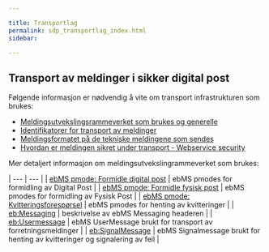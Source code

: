 ```yaml
---

title: Transportlag  
permalink: sdp_transportlag_index.html
sidebar:

---
```


## Transport av meldinger i sikker digital post

Følgende informasjon er nødvendig å vite om transport infrastrukturen
som brukes:

  - [Meldingsutvekslingsrammeverket som brukes og
    generelle](Meldingsutveksling/index.md)
  - [Identifikatorer for transport av
    meldinger](MeldingsIdentifikatorer.md) 
  - [Meldingsformatet på de tekniske meldingene som
    sendes](Meldingsformat.md)
  - [Hvordan er meldingen sikret under transport - Webservice
    security](WebserviceSecurity.md)

Mer detaljert informasjon om meldingsutvekslingrammeverket som brukes:

| --- | --- |
| [ebMS pmode: Formidle digital post](Meldingsutveksling/FormidleDigitalPostForsendelse.md) | ebMS pmodes for formidling av Digital Post |
| [ebMS pmode: Formidle fysisk post](Meldingsutveksling/FormidleFysiskPostForsendelse.md) | ebMS pmodes for formidling av Fysisk Post |
| [ebMS pmode: Kvitteringsforespørsel](Meldingsutveksling/KvitteringsForespoersel.md) | ebMS pmodes for henting av kvitteringer |
| [eb:Messaging](Messaging.md) | beskrivelse av ebMS Messaging headeren |
| [eb:Usermessage](UserMessage/index.md) | ebMS UserMessage brukt for transport av forretningsmeldinger |
| [eb:SignalMessage](SignalMessage/index.md) | ebMS Signalmessage brukt for henting av kvitteringer og signalering av feil |
